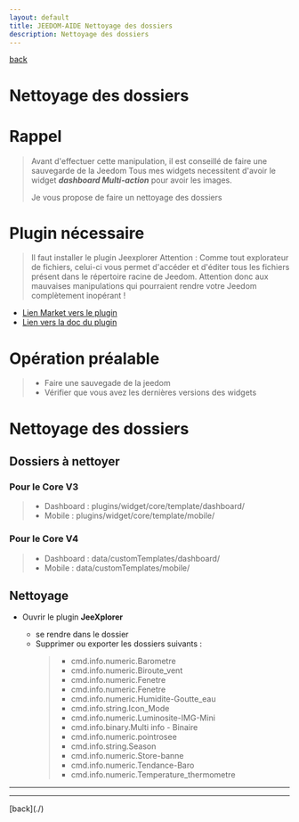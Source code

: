 ```yaml
---
layout: default
title: JEEDOM-AIDE Nettoyage des dossiers
description: Nettoyage des dossiers
---
```

[back](./)
# Nettoyage des dossiers
# Rappel
<blockquote>
Avant d'effectuer cette manipulation, il est conseillé de faire une sauvegarde de la Jeedom
    Tous mes widgets necessitent d'avoir le widget <b><i>dashboard Multi-action</i></b> pour avoir les images.

Je vous propose de faire un nettoyage des dossiers

</blockquote>

# Plugin nécessaire
<blockquote>
Il faut installer le plugin Jeexplorer
    Attention : Comme tout explorateur de fichiers, celui-ci vous permet d'accéder et d'éditer tous les fichiers présent dans le répertoire racine de Jeedom.
    Attention donc aux mauvaises manipulations qui pourraient rendre votre Jeedom complètement inopérant !
</blockquote>
<ul>
    <li><a href="https://www.jeedom.com/market/index.php?v=d&p=market&type=plugin&categorie=programming&&name=JeeXplorer">Lien Market vers le plugin</a></li>
    <li><a href="https://kiboost.github.io/jeedom_docs/plugins/jeexplorer/fr_FR/">Lien vers la doc du plugin</a></li>
</ul>

# Opération préalable
<blockquote>
    <ul>
        <li>Faire une sauvegade de la jeedom</li>
        <li>Vérifier que vous avez les dernières versions des widgets</li>
    </ul>
</blockquote>

# Nettoyage des dossiers
## Dossiers à nettoyer
### Pour le Core V3
> * Dashboard : plugins/widget/core/template/dashboard/
> * Mobile : plugins/widget/core/template/mobile/

### Pour le Core V4
> * Dashboard : data/customTemplates/dashboard/
> * Mobile : data/customTemplates/mobile/

## Nettoyage
<ul>
    <li>Ouvrir le plugin <b>JeeXplorer</b></li>
    <ul>
        <li>se rendre dans le dossier </li>
        <li>Supprimer ou exporter les dossiers suivants :</li>
        <blockquote>
            <ul>
                <li>cmd.info.numeric.Barometre</li>
                <li>cmd.info.numeric.Biroute_vent</li>
                <li>cmd.info.numeric.Fenetre</li>
                <li>cmd.info.numeric.Fenetre</li>
                <li>cmd.info.numeric.Humidite-Goutte_eau</li>
                <li>cmd.info.string.Icon_Mode</li>
                <li>cmd.info.numeric.Luminosite-IMG-Mini</li>
                <li>cmd.info.binary.Multi info - Binaire</li>
                <li>cmd.info.numeric.pointrosee</li>
                <li>cmd.info.string.Season</li>
                <li>cmd.info.numeric.Store-banne</li>
                <li>cmd.info.numeric.Tendance-Baro</li>
                <li>cmd.info.numeric.Temperature_thermometre</li>
            </ul>
        </blockquote>
    </ul>
</ul>

<hr />

<hr />
[back](./)